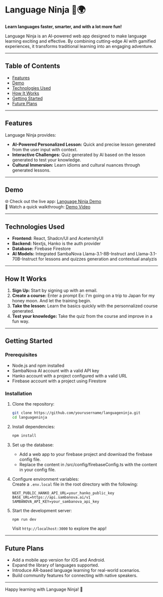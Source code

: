 # **Language Ninja** 🥋🌍

**Learn languages faster, smarter, and with a lot more fun!**

Language Ninja is an AI-powered web app designed to make language learning exciting and effective. By combining cutting-edge AI with gamified experiences, it transforms traditional learning into an engaging adventure.

---

## **Table of Contents**

- [Features](#features)
- [Demo](#demo)
- [Technologies Used](#technologies-used)
- [How It Works](#how-it-works)
- [Getting Started](#getting-started)
- [Future Plans](#future-plans)

---

## **Features**

Language Ninja provides:

- **AI-Powered Personalized Lesson:** Quick and precise lesson generated from the user input with context.
- **Interactive Challenges:** Quiz generated by AI based on the lesson generated to test your knowledge.
- **Cultural Immersion:** Learn idioms and cultural nuances through generated lessons.

---

## **Demo**

🌐 Check out the live app: [Language Ninja Demo](https://language-ninja.vercel.app/)  
🎥 Watch a quick walkthrough: [Demo Video](https://www.youtube.com/watch?v=dByrbE7jy-0)

---

## **Technologies Used**

- **Frontend:** React, Shadcn/UI and AceternityUI
- **Backend:** Nextjs, Hanko is the auth provider
- **Database:** Firebase Firestore
- **AI Models:** Integrated SambaNova Llama-3.1-8B-Instruct and Llama-3.1-70B-Instruct for lessons and quizzes generation and contextual analyzis

---

## **How It Works**

1. **Sign Up:** Start by signing up with an email.
2. **Create a course:** Enter a prompt Ex: I'm going on a trip to Japan for my honey moon. And let the training begin.
3. **Take the lesson:** Learn the basics quickly with the personnalized course generated.
4. **Test your knowledge:** Take the quiz from the course and improve in a fun way.

---

## **Getting Started**

### Prerequisites

- Node.js and npm installed
- SambaNova AI account with a valid API key
- Hanko account with a project configured with a valid URL
- Firebase account with a project using Firestore

### Installation

1. Clone the repository:

   ```bash
   git clone https://github.com/yourusername/languageninja.git
   cd languageninja
   ```

2. Install dependencies:

   ```bash
   npm install
   ```

3. Set up the database:

   - Add a web app to your firebase project and download the firebase config file.
   - Replace the content in /src/config/firebaseConfig.ts with the content in your config file.

4. Configure environment variables:  
   Create a `.env.local` file in the root directory with the following:

   ```env
   NEXT_PUBLIC_HANKO_API_URL=your_hanko_public_key
   BASE_URL=https://api.sambanova.ai/v1
   SAMBANOVA_API_KEY=your_sambanova_api_key
   ```

5. Start the development server:
   ```bash
   npm run dev
   ```
   Visit `http://localhost:3000` to explore the app!

---

## **Future Plans**

- Add a mobile app version for iOS and Android.
- Expand the library of languages supported.
- Introduce AR-based language learning for real-world scenarios.
- Build community features for connecting with native speakers.

---

Happy learning with Language Ninja! 🚀
